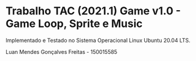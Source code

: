 # Trabalho TAC (2021.1) Game v1.0 - Game Loop, Sprite e Music

Implementado e Testado no Sistema Operacional Linux Ubuntu 20.04 LTS.

Luan Mendes Gonçalves Freitas - 150015585